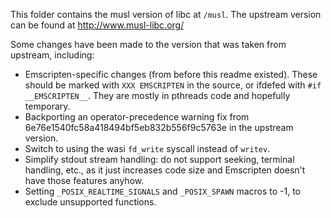 This folder contains the musl version of libc at `/musl`.  The upstream version can be found at http://www.musl-libc.org/

Some changes have been made to the version that was taken from upstream, including:

 * Emscripten-specific changes (from before this readme existed). These should be marked with `XXX EMSCRIPTEN` in the source, or ifdefed with `#if __EMSCRIPTEN__`. They are mostly in pthreads code and hopefully temporary.
 * Backporting an operator-precedence warning fix from 6e76e1540fc58a418494bf5eb832b556f9c5763e in the upstream version.
 * Switch to using the wasi `fd_write` syscall instead of `writev`.
 * Simplify stdout stream handling: do not support seeking, terminal handling, etc., as it just increases code size and Emscripten doesn't have those features anyhow.
 * Setting `_POSIX_REALTIME_SIGNALS` and `_POSIX_SPAWN` macros to -1, to exclude unsupported functions.

